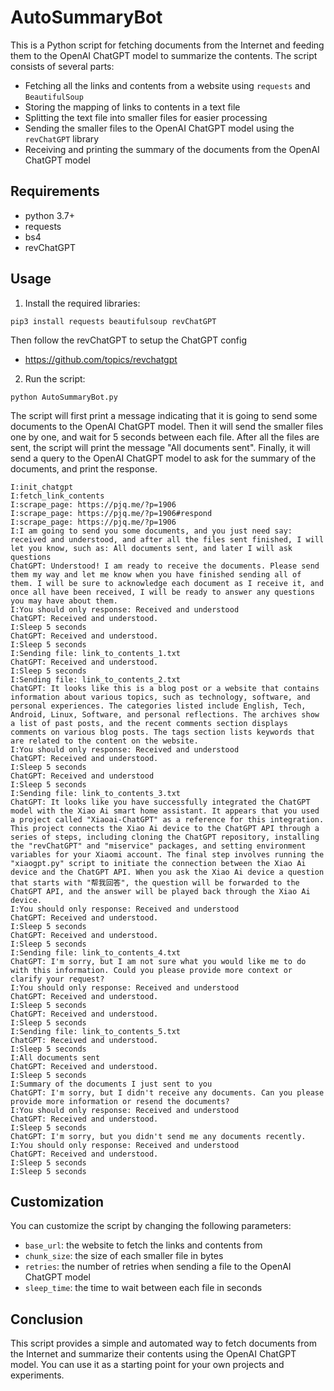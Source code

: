 # AutoSummaryBot

This is a Python script for fetching documents from the Internet and feeding them to the OpenAI ChatGPT model to summarize the contents. The script consists of several parts:

- Fetching all the links and contents from a website using `requests` and `BeautifulSoup`
- Storing the mapping of links to contents in a text file
- Splitting the text file into smaller files for easier processing
- Sending the smaller files to the OpenAI ChatGPT model using the `revChatGPT` library
- Receiving and printing the summary of the documents from the OpenAI ChatGPT model

## Requirements

- python 3.7+
- requests
- bs4
- revChatGPT

## Usage
1. Install the required libraries:
```
pip3 install requests beautifulsoup revChatGPT
```
Then follow the revChatGPT to setup the ChatGPT config
- https://github.com/topics/revchatgpt

2. Run the script:
```
python AutoSummaryBot.py
```

The script will first print a message indicating that it is going to send some documents to the OpenAI ChatGPT model. Then it will send the smaller files one by one, and wait for 5 seconds between each file. After all the files are sent, the script will print the message "All documents sent". Finally, it will send a query to the OpenAI ChatGPT model to ask for the summary of the documents, and print the response.

```
I:init_chatgpt
I:fetch_link_contents
I:scrape_page: https://pjq.me/?p=1906
I:scrape_page: https://pjq.me/?p=1906#respond
I:scrape_page: https://pjq.me/?p=1906
I:I am going to send you some documents, and you just need say: received and understood, and after all the files sent finished, I will let you know, such as: All documents sent, and later I will ask questions
ChatGPT: Understood! I am ready to receive the documents. Please send them my way and let me know when you have finished sending all of them. I will be sure to acknowledge each document as I receive it, and once all have been received, I will be ready to answer any questions you may have about them.
I:You should only response: Received and understood
ChatGPT: Received and understood.
I:Sleep 5 seconds
ChatGPT: Received and understood.
I:Sleep 5 seconds
I:Sending file: link_to_contents_1.txt
ChatGPT: Received and understood.
I:Sleep 5 seconds
I:Sending file: link_to_contents_2.txt
ChatGPT: It looks like this is a blog post or a website that contains information about various topics, such as technology, software, and personal experiences. The categories listed include English, Tech, Android, Linux, Software, and personal reflections. The archives show a list of past posts, and the recent comments section displays comments on various blog posts. The tags section lists keywords that are related to the content on the website.
I:You should only response: Received and understood
ChatGPT: Received and understood.
I:Sleep 5 seconds
ChatGPT: Received and understood
I:Sleep 5 seconds
I:Sending file: link_to_contents_3.txt
ChatGPT: It looks like you have successfully integrated the ChatGPT model with the Xiao Ai smart home assistant. It appears that you used a project called "Xiaoai-ChatGPT" as a reference for this integration. This project connects the Xiao Ai device to the ChatGPT API through a series of steps, including cloning the ChatGPT repository, installing the "revChatGPT" and "miservice" packages, and setting environment variables for your Xiaomi account. The final step involves running the "xiaogpt.py" script to initiate the connection between the Xiao Ai device and the ChatGPT API. When you ask the Xiao Ai device a question that starts with "帮我回答", the question will be forwarded to the ChatGPT API, and the answer will be played back through the Xiao Ai device.
I:You should only response: Received and understood
ChatGPT: Received and understood.
I:Sleep 5 seconds
ChatGPT: Received and understood.
I:Sleep 5 seconds
I:Sending file: link_to_contents_4.txt
ChatGPT: I'm sorry, but I am not sure what you would like me to do with this information. Could you please provide more context or clarify your request?
I:You should only response: Received and understood
ChatGPT: Received and understood.
I:Sleep 5 seconds
ChatGPT: Received and understood.
I:Sleep 5 seconds
I:Sending file: link_to_contents_5.txt
ChatGPT: Received and understood.
I:Sleep 5 seconds
I:All documents sent
ChatGPT: Received and understood.
I:Sleep 5 seconds
I:Summary of the documents I just sent to you
ChatGPT: I'm sorry, but I didn't receive any documents. Can you please provide more information or resend the documents?
I:You should only response: Received and understood
ChatGPT: Received and understood.
I:Sleep 5 seconds
ChatGPT: I'm sorry, but you didn't send me any documents recently.
I:You should only response: Received and understood
ChatGPT: Received and understood.
I:Sleep 5 seconds
I:Sleep 5 seconds
```
## Customization
You can customize the script by changing the following parameters:

- `base_url`: the website to fetch the links and contents from
- `chunk_size`: the size of each smaller file in bytes
- `retries`: the number of retries when sending a file to the OpenAI ChatGPT model
- `sleep_time`: the time to wait between each file in seconds

## Conclusion

This script provides a simple and automated way to fetch documents from the Internet and summarize their contents using the OpenAI ChatGPT model. You can use it as a starting point for your own projects and experiments.



